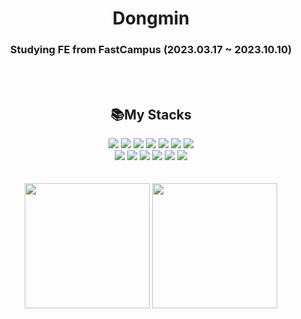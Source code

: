 <h1 align='center' >Dongmin</h1>
<h3 align='center'>Studying FE from FastCampus (2023.03.17 ~ 2023.10.10)</h3>
<br/>
<br/>

<h2 align='center'>📚My Stacks</h2>
<div align='center'>
<img src="https://img.shields.io/badge/html5-E34F26?style=for-the-badge&logo=html5&logoColor=white"> </img>
<img src="https://img.shields.io/badge/css-1572B6?style=for-the-badge&logo=css3&logoColor=white"> </img>
<img src="https://img.shields.io/badge/scss-CC6699?style=for-the-badge&logo=scss3&logoColor=white"> </img>
<img src="https://img.shields.io/badge/Javascript-F7DF1E?style=for-the-badge&logo=Javascript&logoColor=black"></img>
<img src="https://img.shields.io/badge/Typescript-3178C6?style=for-the-badge&logo=Typescript&logoColor=black"></img>
<img src="https://img.shields.io/badge/react-61DAFB?style=for-the-badge&logo=react&logoColor=black"></img>
<img src="https://img.shields.io/badge/styled_components-DB7093?style=for-the-badge&logo=styledcomponents&logoColor=black"></img>
</div>

<div align='center'>
<img src="https://img.shields.io/badge/firebase-FFCA28?style=for-the-badge&logo=firebase&logoColor=white"></img>
<img src="https://img.shields.io/badge/vite-646CFF?style=for-the-badge&logo=vite&logoColor=white"></img>
<img src="https://img.shields.io/badge/Next.js-000000?style=for-the-badge&logo=Next.js&logoColor=white"></img>
<img src="https://img.shields.io/badge/github-181717?style=for-the-badge&logo=github&logoColor=white"></img>
<img src="https://img.shields.io/badge/git-F05032?style=for-the-badge&logo=git&logoColor=white"></img>
<img src="https://img.shields.io/badge/visual_studio_code-007ACC?style=for-the-badge&logo=visualstudiocode&logoColor=white"></img>
</div>
<br/>
<br/>

<div align="center">
 <img height="200px" src="https://github-readme-stats.vercel.app/api?username=cdm1263&show_icons=true&theme=tokyonight">
 <img height="200px" src="https://github-readme-stats.vercel.app/api/top-langs/?username=cdm1263&layout=donut">
</div>
